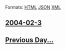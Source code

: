 
Formats: [HTML](2004/02/3/index.html)  [JSON](2004/02/3/index.json)  [XML](2004/02/3/index.xml)  

## [2004-02-3](/news/2004/02/3/index.md)

## [Previous Day...](/news/2004/02/2/index.md)

